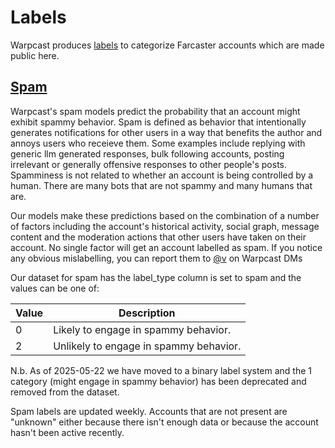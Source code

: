 # Labels

Warpcast produces [labels](https://github.com/farcasterxyz/labels) to categorize Farcaster accounts which are made public here.

## [Spam](https://github.com/warpcast/labels/blob/main/spam.jsonl)

Warpcast's spam models predict the probability that an account might exhibit spammy behavior. Spam is defined as behavior that intentionally generates notifications for other users in a way that benefits the author and annoys users who receieve them. Some examples include replying with generic llm generated responses, bulk following accounts, posting irrelevant or generally offensive responses to other people's posts. Spamminess is not related to whether an account is being controlled by a human. There are many bots that are not spammy and many humans that are.

Our models make these predictions based on the combination of a number of factors including the account's historical activity, social graph, message content and the moderation actions that other users have taken on their account. No single factor will get an account labelled as spam. If you notice any obvious mislabelling, you can report them to [@v](https://warpcast.com/v) on Warpcast DMs

Our dataset for spam has the label_type column is set to spam and the values can be one of:

| Value | Description                            |
|-------|----------------------------------------|
| 0     | Likely to engage in spammy behavior.   |
| 2     | Unlikely to engage in spammy behavior. |

N.b. As of 2025-05-22 we have moved to a binary label system and the 1 category (might engage in spammy behavior) has been deprecated and removed from the dataset.

Spam labels are updated weekly. Accounts that are not present are "unknown" either because there isn't enough data or because the account hasn't been active recently. 
